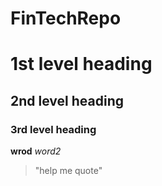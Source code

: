 # FinTechRepo
# 1st level heading
## 2nd level heading
### 3rd level heading
**wrod**
*word2*
> "help me quote"

